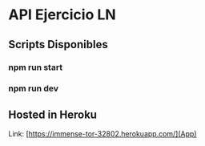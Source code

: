 # API Ejercicio LN

## Scripts Disponibles

### npm run start

### npm run dev

## Hosted in Heroku
Link: [https://immense-tor-32802.herokuapp.com/](App)

